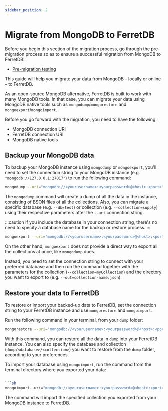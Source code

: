 ```yaml
---
sidebar_position: 2
---
```


# Migrate from MongoDB to FerretDB

Before you begin this section of the migration process, go through the pre-migration process so as to ensure a successful migration from MongoDB to FerretDB:

- [Pre-migration testing](premigration-testing.md)

This guide will help you migrate your data from MongoDB – locally or online – to FerretDB.

As an open-source MongoDB alternative, FerretDB is built to work with many MongoDB tools.
In that case, you can migrate your data using MongoDB native tools such as `mongodump`/`mongorestore` and `mongoexport`/`mongoimport`.

Before you go forward with the migration, you need to have the following:

- MongoDB connection URI
- FerretDB connection URI
- MongoDB native tools

## Backup your MongoDB data

To backup your MongoDB instance using `mongodump` or `mongoexport`, you'll need to set the connection string to your MongoDB instance (e.g. `"mongodb://127.0.0.1:27017"`) to run the following command:

```sh
mongodump --uri="mongodb://<yourusername>:<yourpassword>@<host>:<port>"
```

The `mongodump` command will create a dump of all the data in the instance, consisting of BSON files of all the collections.
Also, you can migrate a specific database (e.g. `--db=test`) or collection (e.g. `--collection=supply`) using their respective parameters after the `--uri` connection string.

:::caution
If you include the database in your connection string, there's no need to specify a database name for the backup or restore process.
:::

```sh
mongoexport --uri="mongodb://<yourusername>:<yourpassword>@<host>:<port>" --db=<database-name> --collection=<collection-name> --out=<collection>.json
```

On the other hand, `mongoexport` does not provide a direct way to export all the collections at once, like `mongodump` does.

Instead, you need to set the connection string to connect with your preferred database and then run the command together with the parameters for the collection (`--collection=myCollection`) and the directory you want to export to (e.g. `--out=collection-name.json`).

## Restore your data to FerretDB

To restore or import your backed-up data to FerretDB, set the connection string to your FerretDB instance and use `mongorestore` and `mongoimport`.

Run the following command in your terminal, from your `dump` folder:

```sh
mongorestore --uri="mongodb://<yourusername>:<yourpassword>@<host>:<port>/?authMechanism=PLAIN"
```

With this command, you can restore all the data in `dump` into your FerretDB instance.
You can also specify the database and collection (`dump/<database>/<collection>`) you want to restore from the `dump` folder, according to your preferences.

To import your database using `mongoimport`, run the command from the terminal directory where you exported your data:

````sh

```sh
mongoimport--uri="mongodb://<yourusername>:<yourpassword>@<host>:<port>/?authMechanism=PLAIN" --db=<database-name> --collection=<collection-name> --file=<collection>.json
````

The command will import the specified collection you exported from your MongoDB instance to FerretDB.
